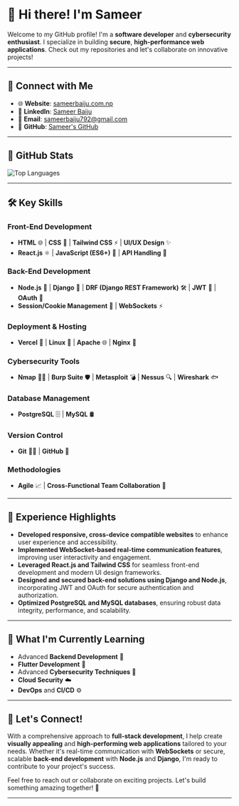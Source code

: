 # 👋 Hi there! I'm Sameer

Welcome to my GitHub profile! I'm a **software developer** and **cybersecurity enthusiast**. I specialize in building **secure**, **high-performance web applications**. Check out my repositories and let's collaborate on innovative projects!

---

## 🔗 Connect with Me

- 🌐 **Website**: [sameerbaiju.com.np](https://sameerbaiju.com.np)
- 💼 **LinkedIn**: [Sameer Baiju](https://www.linkedin.com/in/sameer-baiju-7a3054240/)
- 📧 **Email**: [sameerbaiju792@gmail.com](mailto:sameerbaiju792@gmail.com)
- 🐙 **GitHub**: [Sameer's GitHub](https://github.com/sameer266)

---

## 🌟 GitHub Stats



![Top Languages](https://github-readme-stats.vercel.app/api/top-langs/?username=sameer266&layout=compact&theme=radical)

---

## 🛠️ Key Skills

### **Front-End Development**  
- **HTML** 🌐 | **CSS** 🎨 | **Tailwind CSS** ⚡ | **UI/UX Design** ✨  
- **React.js** ⚛️ | **JavaScript (ES6+)** 📜 | **API Handling** 🔗

### **Back-End Development**  
- **Node.js** 🌳 | **Django** 🐍 | **DRF (Django REST Framework)** 🛠️ | **JWT** 🔐 | **OAuth** 🔑  
- **Session/Cookie Management** 🍪 | **WebSockets** ⚡

### **Deployment & Hosting**  
- **Vercel** 🚀 | **Linux** 🐧 | **Apache** 🌐 | **Nginx** 🔄

### **Cybersecurity Tools**  
- **Nmap** 🕵️‍♂️ | **Burp Suite** 🛡️ | **Metasploit** 💣 | **Nessus** 🔍 | **Wireshark** 🐟

### **Database Management**  
- **PostgreSQL** 🗄️ | **MySQL** 🛢️

### **Version Control**  
- **Git** 🧑‍💻 | **GitHub** 🐙

### **Methodologies**  
- **Agile** 📈 | **Cross-Functional Team Collaboration** 🤝

---

## 💼 Experience Highlights

- **Developed responsive, cross-device compatible websites** to enhance user experience and accessibility.  
- **Implemented WebSocket-based real-time communication features**, improving user interactivity and engagement.  
- **Leveraged React.js and Tailwind CSS** for seamless front-end development and modern UI design frameworks.  
- **Designed and secured back-end solutions using Django and Node.js**, incorporating JWT and OAuth for secure authentication and authorization.  
- **Optimized PostgreSQL and MySQL databases**, ensuring robust data integrity, performance, and scalability.

---

## 🌱 What I'm Currently Learning

- Advanced **Backend Development** 🔧
- **Flutter Development** 📱
- Advanced **Cybersecurity Techniques** 🔐
- **Cloud Security** ☁️
- **DevOps** and **CI/CD** ⚙️

---

## 🚀 Let's Connect!

With a comprehensive approach to **full-stack development**, I help create **visually appealing** and **high-performing web applications** tailored to your needs. Whether it's real-time communication with **WebSockets** or secure, scalable **back-end development** with **Node.js** and **Django**, I'm ready to contribute to your project's success.

Feel free to reach out or collaborate on exciting projects. Let's build something amazing together! 🚀

---
